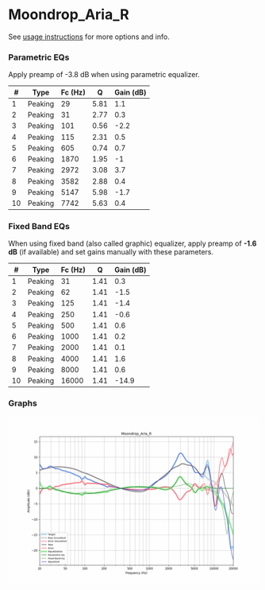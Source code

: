# Moondrop_Aria_R
See [usage instructions](https://github.com/jaakkopasanen/AutoEq#usage) for more options and info.

### Parametric EQs
Apply preamp of -3.8 dB when using parametric equalizer.

|   # | Type    |   Fc (Hz) |    Q |   Gain (dB) |
|-----|---------|-----------|------|-------------|
|   1 | Peaking |        29 | 5.81 |         1.1 |
|   2 | Peaking |        31 | 2.77 |         0.3 |
|   3 | Peaking |       101 | 0.56 |        -2.2 |
|   4 | Peaking |       115 | 2.31 |         0.5 |
|   5 | Peaking |       605 | 0.74 |         0.7 |
|   6 | Peaking |      1870 | 1.95 |        -1   |
|   7 | Peaking |      2972 | 3.08 |         3.7 |
|   8 | Peaking |      3582 | 2.88 |         0.4 |
|   9 | Peaking |      5147 | 5.98 |        -1.7 |
|  10 | Peaking |      7742 | 5.63 |         0.4 |

### Fixed Band EQs
When using fixed band (also called graphic) equalizer, apply preamp of **-1.6 dB** (if available) and set gains manually with these parameters.

|   # | Type    |   Fc (Hz) |    Q |   Gain (dB) |
|-----|---------|-----------|------|-------------|
|   1 | Peaking |        31 | 1.41 |         0.3 |
|   2 | Peaking |        62 | 1.41 |        -1.5 |
|   3 | Peaking |       125 | 1.41 |        -1.4 |
|   4 | Peaking |       250 | 1.41 |        -0.6 |
|   5 | Peaking |       500 | 1.41 |         0.6 |
|   6 | Peaking |      1000 | 1.41 |         0.2 |
|   7 | Peaking |      2000 | 1.41 |         0.1 |
|   8 | Peaking |      4000 | 1.41 |         1.6 |
|   9 | Peaking |      8000 | 1.41 |         0.6 |
|  10 | Peaking |     16000 | 1.41 |       -14.9 |

### Graphs
![](./Moondrop_Aria_R.png)
